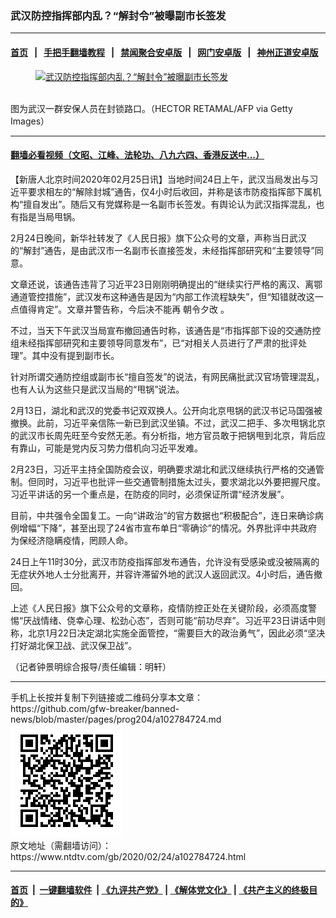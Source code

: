 ### 武汉防控指挥部内乱？“解封令”被曝副市长签发
------------------------

#### [首页](https://github.com/gfw-breaker/banned-news/blob/master/README.md) &nbsp;&nbsp;|&nbsp;&nbsp; [手把手翻墙教程](https://github.com/gfw-breaker/guides/wiki) &nbsp;&nbsp;|&nbsp;&nbsp; [禁闻聚合安卓版](https://github.com/gfw-breaker/bn-android) &nbsp;&nbsp;|&nbsp;&nbsp; [网门安卓版](https://github.com/oGate2/oGate) &nbsp;&nbsp;|&nbsp;&nbsp; [神州正道安卓版](https://github.com/SzzdOgate/update) 



<div><div class="featured_image">
 <a href="https://i.ntdtv.com/assets/uploads/2020/02/GettyImages-1195534327-1.jpg" target="_blank">
  <figure>
   <img alt="武汉防控指挥部内乱？“解封令”被曝副市长签发" src="https://i.ntdtv.com/assets/uploads/2020/02/GettyImages-1195534327-1-800x450.jpg"/>
  </figure><br/>
 </a>
 <span class="caption">
  图为武汉一群安保人员在封锁路口。（HECTOR RETAMAL/AFP via Getty Images）
 </span>
</div>
</div><hr/>

#### [翻墙必看视频（文昭、江峰、法轮功、八九六四、香港反送中...）](https://github.com/gfw-breaker/banned-news/blob/master/pages/link3.md)

<div><div class="post_content" itemprop="articleBody">
 <p>
  【新唐人北京时间2020年02月25日讯】当地时间24日上午，武汉当局发出与习近平要求相左的“解除封城”通告，仅4小时后收回，并称是该市防疫指挥部下属机构“擅自发出”。随后又有党媒称是一名副市长签发。有舆论认为武汉指挥混乱，也有指是当局甩锅。
 </p>
 <p>
  2月24日晚间，新华社转发了《人民日报》旗下公众号的文章，声称当日武汉的“解封”通告，是由武汉市一名副市长直接签发，未经指挥部研究和“主要领导”同意。
 </p>
 <p>
  文章还说，该通告违背了习近平23日刚刚明确提出的“继续实行严格的离汉、离鄂通道管控措施”，武汉发布这种通告是因为“内部工作流程缺失”，但“知错就改这一点值得肯定”。文章并警告称，今后决不能再
  <ok href="https://www.ntdtv.com/gb/朝令夕改.htm">
   朝令夕改
  </ok>
  。
 </p>
 <p>
  不过，当天下午武汉当局宣布撤回通告时称，该通告是“市指挥部下设的交通防控组未经指挥部研究和主要领导同意发布”，已“对相关人员进行了严肃的批评处理”。其中没有提到副市长。
 </p>
 <p>
  针对所谓交通防控组或副市长“擅自签发”的说法，有网民痛批武汉官场管理混乱，也有人认为这些只是武汉当局的“甩锅”说法。
 </p>
 <p>
  2月13日，湖北和武汉的党委书记双双换人。公开向北京甩锅的武汉书记马国强被撤换。此前，习近平亲信陈一新已到武汉坐镇。不过，武汉二把手、多次甩锅北京的武汉市长周先旺至今安然无恙。有分析指，地方官员敢于把锅甩到北京，背后应有靠山，可能是党内反习势力借机向习近平发难。
 </p>
 <p>
  2月23日，习近平主持全国防疫会议，明确要求湖北和武汉继续执行严格的交通管制。但同时，习近平也批评一些交通管制措施太过头，要求湖北以外要把握尺度。习近平讲话的另一个重点是，在防疫的同时，必须保证所谓“经济发展”。
 </p>
 <p>
  目前，中共强令全国复工。一向“讲政治”的官方数据也“积极配合”，连日来确诊病例增幅“下降”，甚至出现了24省市宣布单日“零确诊”的情况。外界批评中共政府为保经济隐瞒疫情，罔顾人命。
 </p>
 <p>
  24日上午11时30分，武汉市防疫指挥部发布通告，允许没有受感染或没被隔离的无症状外地人士分批离开，并容许滞留外地的武汉人返回武汉。4小时后，通告撤回。
 </p>
 <p>
  上述《人民日报》旗下公众号的文章称，疫情防控正处在关键阶段，必须高度警惕“厌战情绪、侥幸心理、松劲心态”，否则可能“前功尽弃”。习近平23日讲话中则称，北京1月22日决定湖北实施全面管控，“需要巨大的政治勇气”，因此必须“坚决打好湖北保卫战、武汉保卫战”。
 </p>
 <p>
  （记者钟景明综合报导/责任编辑：明轩）
 </p>
 <div class="single_ad">
 </div>
</div>
</div>
<hr/>
手机上长按并复制下列链接或二维码分享本文章：<br/>
https://github.com/gfw-breaker/banned-news/blob/master/pages/prog204/a102784724.md <br/>
<a href='https://github.com/gfw-breaker/banned-news/blob/master/pages/prog204/a102784724.md'><img src='https://github.com/gfw-breaker/banned-news/blob/master/pages/prog204/a102784724.md.png'/></a> <br/>
原文地址（需翻墙访问）：https://www.ntdtv.com/gb/2020/02/24/a102784724.html


------------------------
#### [首页](https://github.com/gfw-breaker/banned-news/blob/master/README.md) &nbsp;|&nbsp; [一键翻墙软件](https://github.com/gfw-breaker/nogfw/blob/master/README.md) &nbsp;| [《九评共产党》](https://github.com/gfw-breaker/9ping.md/blob/master/README.md#九评之一评共产党是什么) | [《解体党文化》](https://github.com/gfw-breaker/jtdwh.md/blob/master/README.md) | [《共产主义的终极目的》](https://github.com/gfw-breaker/gczydzjmd.md/blob/master/README.md)


<img src='http://gfw-breaker.win/banned-news/pages/prog204/a102784724.md' width='0px' height='0px'/>
